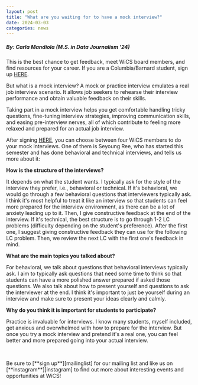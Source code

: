 ```yaml
---
layout: post
title: "What are you waiting for to have a mock interview?"
date: 2024-03-03
categories: news
---
```


##### By: Carla Mandiola (M.S. in Data Journalism '24)

This is the best chance to get feedback, meet WiCS board members, and find resources for your career. If you are a Columbia/Barnard student, sign up [HERE](https://cu-wics.appointlet.com/). 

But what is a mock interview? A mock or practice interview emulates a real job interview scenario. It allows job seekers to rehearse their interview performance and obtain valuable feedback on their skills. 

Taking part in a mock interview helps you get comfortable handling tricky questions, fine-tuning interview strategies, improving communication skills, and easing pre-interview nerves, all of which contribute to feeling more relaxed and prepared for an actual job interview.

After signing [HERE](https://cu-wics.appointlet.com/), you can choose between four WiCS members to do your mock interviews. One of them is Seyoung Ree, who has started this semester and has done behavioral and technical interviews, and tells us more about it:
  
**How is the structure of the interviews?**

It depends on what the student wants. I typically ask for the style of the interview they prefer, i.e., behavioral or technical. If it's behavioral, we would go through a few behavioral questions that interviewers typically ask. I think it's most helpful to treat it like an interview so that students can feel more prepared for the interview environment, as there can be a lot of anxiety leading up to it. Then, I give constructive feedback at the end of the interview. If it's technical, the best structure is to go through 1-2 LC problems (difficulty depending on the student's preference). After the first one, I suggest giving constructive feedback they can use for the following LC problem. Then, we review the next LC with the first one's feedback in mind.

**What are the main topics you talked about?**

For behavioral, we talk about questions that behavioral interviews typically ask. I aim to typically ask questions that need some time to think so that students can have a more polished answer prepared if asked those questions. We also talk about how to present yourself and questions to ask the interviewer at the end. I think it's important to just be yourself during an interview and make sure to present your ideas clearly and calmly.

**Why do you think it is important for students to participate?**

Practice is invaluable for interviews. I know many students, myself included, get anxious and overwhelmed with how to prepare for the interview. But once you try a mock interview and pretend it's a real one, you can feel better and more prepared going into your actual interview.


<p>&nbsp;</p>
Be sure to [**sign up**][mailinglist] for our mailing list and like us on [**instagram**][instagram] to find out more about interesting events and opportunities at WiCS! 

[mailinglist]: https://listserv.cuit.columbia.edu/scripts/wa.exe?SUBED1=WICS&A=1
[instagram]:https://www.instagram.com/columbiawics/?utm_source=ig_web_button_share_sheet&igshid=OGQ5ZDc2ODk2ZA==